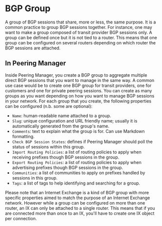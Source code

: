 # BGP Group

A group of BGP sessions that share, more or less, the same purpose. It is a
common practice to group BGP sessions together. For instance, one may want to
make a group composed of transit provider BGP sessions only. A group can be
defined once but it is not tied to a router. This means that one group can be
configured on several routers depending on which router the BGP sessions are
attached.

## In Peering Manager

Inside Peering Manager, you create a BGP group to aggregate multiple direct BGP
sessions that you want to manage in the same way. A common use case would be to
create one BGP group for transit providers, one for customers and one for
private peering sessions. You can create as many groups as you want depending
on how you want to manage BGP sessions in your network. For each group that you
create, the following properties can be configured (n.b. some are optional):

* `Name`: human-readable name attached to a group.
* `Slug`: unique configuration and URL friendly name; usually it is
   automatically generated from the group's name.
* `Comments`: text to explain what the group is for. Can use Markdown
  formatting.
* `Check BGP Session States`: defines if Peering Manager should poll the
  status of sessions within this group. 
* `Import Routing Policies`: a list of routing policies to apply when
   receiving prefixes though BGP sessions in the group.
* `Export Routing Policies`: a list of routing policies to apply when
   advertising prefixes though BGP sessions in the group.
* `Communities`: a list of communities to apply on prefixes handled by
  sessions in this group.
* `Tags`: a list of tags to help identifying and searching for a group.

Please note that an Internet Exchange is a kind of BGP group with more specific
properties aimed to match the purpose of an Internet Exchange network. However
while a group can be configured on more than one router, an IX can only be
attached to a single router. This means that if you are connected more than
once to an IX, you'll have to create one IX object per connection.
